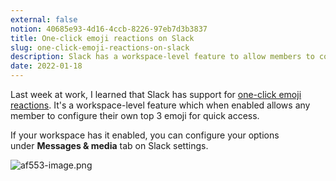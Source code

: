```yaml
---
external: false
notion: 40685e93-4d16-4ccb-8226-97eb7d3b3837
title: One-click emoji reactions on Slack
slug: one-click-emoji-reactions-on-slack
description: Slack has a workspace-level feature to allow members to configure their top 3 emoji for quick reactions.
date: 2022-01-18
---
```


Last week at work, I learned that Slack has support for [one-click emoji reactions](https://slack.com/help/articles/360056881694-Manage-one-click-emoji-reactions-for-your-workspace-or-organization). It's a workspace-level feature which when enabled allows any member to configure their own top 3 emoji for quick access.

If your workspace has it enabled, you can configure your options under **Messages & media** tab on Slack settings.

![af553-image.png](https://blogarunsathiya.files.wordpress.com/2022/07/af553-image.png?w=1024&h=552)
